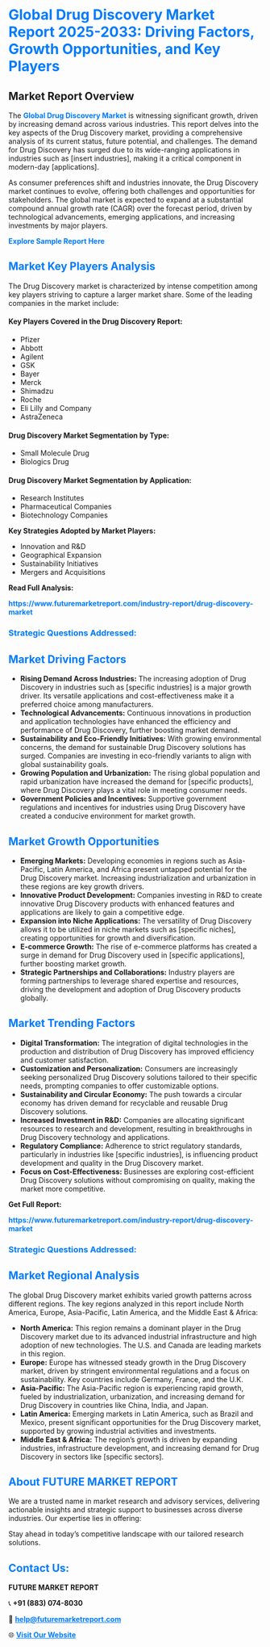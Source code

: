 <h1 style="color: #007BFF;">Global Drug Discovery Market Report 2025-2033: Driving Factors, Growth Opportunities, and Key Players</h1>

<section id="overview">
<h2>Market Report Overview</h2>
<p>The <a href="https://www.futuremarketreport.com/industry-report/drug-discovery-market" style="color: #007BFF; text-decoration: none;"><strong>Global Drug Discovery Market</strong></a> is witnessing significant growth, driven by increasing demand across various industries. This report delves into the key aspects of the Drug Discovery market, providing a comprehensive analysis of its current status, future potential, and challenges. The demand for Drug Discovery has surged due to its wide-ranging applications in industries such as [insert industries], making it a critical component in modern-day [applications].</p>
<p>As consumer preferences shift and industries innovate, the Drug Discovery market continues to evolve, offering both challenges and opportunities for stakeholders. The global market is expected to expand at a substantial compound annual growth rate (CAGR) over the forecast period, driven by technological advancements, emerging applications, and increasing investments by major players.</p>
</section>

<section id="overview">
<p><a href="https://www.futuremarketreport.com/request-sample/reportId=82698" style="color: #007BFF; text-decoration: none;"><strong>Explore Sample Report Here</strong></a></p>
</section>

<section id="key-players">
<h2 style="color: #007BFF;">Market Key Players Analysis</h2>
<p>The Drug Discovery market is characterized by intense competition among key players striving to capture a larger market share. Some of the leading companies in the market include:</p>
<h4>Key Players Covered in the Drug Discovery Report:</h4>
<ul><li>Pfizer</li><li>Abbott</li><li>Agilent</li><li>GSK</li><li>Bayer</li><li>Merck</li><li>Shimadzu</li><li>Roche</li><li>Eli Lilly and Company</li><li>AstraZeneca</li></ul>
<h4>Drug Discovery Market Segmentation by Type:</h4>
<ul><li>Small Molecule Drug</li><li>Biologics Drug</li></ul>

<h4>Drug Discovery Market Segmentation by Application:</h4>
<ul><li>Research Institutes</li><li>Pharmaceutical Companies</li><li>Biotechnology Companies</li></ul>
<p><strong>Key Strategies Adopted by Market Players:</strong></p>
<ul>
<li>Innovation and R&D</li>
<li>Geographical Expansion</li>
<li>Sustainability Initiatives</li>
<li>Mergers and Acquisitions</li>
</ul>
</section>

<section>
<p><strong>Read Full Analysis: </strong></p><a href="https://www.futuremarketreport.com/industry-report/drug-discovery-market" style="color: #007BFF; text-decoration: none;"><strong>https://www.futuremarketreport.com/industry-report/drug-discovery-market</strong></a>
<h3 style="color: #007BFF;">Strategic Questions Addressed:</h3>
</section>

<section id="driving-factors">
<h2 style="color: #007BFF;">Market Driving Factors</h2>
<ul>
<li><strong>Rising Demand Across Industries:</strong> The increasing adoption of Drug Discovery in industries such as [specific industries] is a major growth driver. Its versatile applications and cost-effectiveness make it a preferred choice among manufacturers.</li>
<li><strong>Technological Advancements:</strong> Continuous innovations in production and application technologies have enhanced the efficiency and performance of Drug Discovery, further boosting market demand.</li>
<li><strong>Sustainability and Eco-Friendly Initiatives:</strong> With growing environmental concerns, the demand for sustainable Drug Discovery solutions has surged. Companies are investing in eco-friendly variants to align with global sustainability goals.</li>
<li><strong>Growing Population and Urbanization:</strong> The rising global population and rapid urbanization have increased the demand for [specific products], where Drug Discovery plays a vital role in meeting consumer needs.</li>
<li><strong>Government Policies and Incentives:</strong> Supportive government regulations and incentives for industries using Drug Discovery have created a conducive environment for market growth.</li>
</ul>
</section>

<section id="growth-opportunities">
<h2 style="color: #007BFF;">Market Growth Opportunities</h2>
<ul>
<li><strong>Emerging Markets:</strong> Developing economies in regions such as Asia-Pacific, Latin America, and Africa present untapped potential for the Drug Discovery market. Increasing industrialization and urbanization in these regions are key growth drivers.</li>
<li><strong>Innovative Product Development:</strong> Companies investing in R&D to create innovative Drug Discovery products with enhanced features and applications are likely to gain a competitive edge.</li>
<li><strong>Expansion into Niche Applications:</strong> The versatility of Drug Discovery allows it to be utilized in niche markets such as [specific niches], creating opportunities for growth and diversification.</li>
<li><strong>E-commerce Growth:</strong> The rise of e-commerce platforms has created a surge in demand for Drug Discovery used in [specific applications], further boosting market growth.</li>
<li><strong>Strategic Partnerships and Collaborations:</strong> Industry players are forming partnerships to leverage shared expertise and resources, driving the development and adoption of Drug Discovery products globally.</li>
</ul>
</section>

<section id="trending-factors">
<h2 style="color: #007BFF;">Market Trending Factors</h2>
<ul>
<li><strong>Digital Transformation:</strong> The integration of digital technologies in the production and distribution of Drug Discovery has improved efficiency and customer satisfaction.</li>
<li><strong>Customization and Personalization:</strong> Consumers are increasingly seeking personalized Drug Discovery solutions tailored to their specific needs, prompting companies to offer customizable options.</li>
<li><strong>Sustainability and Circular Economy:</strong> The push towards a circular economy has driven demand for recyclable and reusable Drug Discovery solutions.</li>
<li><strong>Increased Investment in R&D:</strong> Companies are allocating significant resources to research and development, resulting in breakthroughs in Drug Discovery technology and applications.</li>
<li><strong>Regulatory Compliance:</strong> Adherence to strict regulatory standards, particularly in industries like [specific industries], is influencing product development and quality in the Drug Discovery market.</li>
<li><strong>Focus on Cost-Effectiveness:</strong> Businesses are exploring cost-efficient Drug Discovery solutions without compromising on quality, making the market more competitive.</li>
</ul>
</section>

<section>
<p><strong>Get Full Report: </strong></p><a href="https://www.futuremarketreport.com/industry-report/drug-discovery-market" style="color: #007BFF; text-decoration: none;"><strong>https://www.futuremarketreport.com/industry-report/drug-discovery-market</strong></a>
<h3 style="color: #007BFF;">Strategic Questions Addressed:</h3>
</section>


<section id="regional-analysis">
<h2 style="color: #007BFF;">Market Regional Analysis</h2>
<p>The global Drug Discovery market exhibits varied growth patterns across different regions. The key regions analyzed in this report include North America, Europe, Asia-Pacific, Latin America, and the Middle East & Africa:</p>
<ul>
<li><strong>North America:</strong> This region remains a dominant player in the Drug Discovery market due to its advanced industrial infrastructure and high adoption of new technologies. The U.S. and Canada are leading markets in this region.</li>
<li><strong>Europe:</strong> Europe has witnessed steady growth in the Drug Discovery market, driven by stringent environmental regulations and a focus on sustainability. Key countries include Germany, France, and the U.K.</li>
<li><strong>Asia-Pacific:</strong> The Asia-Pacific region is experiencing rapid growth, fueled by industrialization, urbanization, and increasing demand for Drug Discovery in countries like China, India, and Japan.</li>
<li><strong>Latin America:</strong> Emerging markets in Latin America, such as Brazil and Mexico, present significant opportunities for the Drug Discovery market, supported by growing industrial activities and investments.</li>
<li><strong>Middle East & Africa:</strong> The region’s growth is driven by expanding industries, infrastructure development, and increasing demand for Drug Discovery in sectors like [specific sectors].</li>
</ul>
</section>

<footer>
<h2 style="color: #007BFF;">About FUTURE MARKET REPORT</h2>
<p>We are a trusted name in market research and advisory services, delivering actionable insights and strategic support to businesses across diverse industries. Our expertise lies in offering:</p>

<p>Stay ahead in today’s competitive landscape with our tailored research solutions.</p>

<h2 style="color: #007BFF;">Contact Us:</h2>
<p><strong>FUTURE MARKET REPORT</strong></p>
<p>📞 <strong>+91 (883) 074-8030</strong></p>
<p>📧 <strong><a href="mailto:help@futuremarketreport.com" style="color: #007BFF;">help@futuremarketreport.com</a></strong></p>
<p>🌐 <strong><a href="https://www.futuremarketreport.com/" style="color: #007BFF;">Visit Our Website</a></strong></p>
</footer>